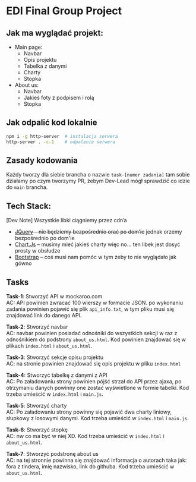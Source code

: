 # EDI Final Group Project

## Jak ma wyglądać projekt:

- Main page:
  - Navbar
  - Opis projektu
  - Tabelka z danymi
  - Charty
  - Stopka
- About us:
  - Navbar
  - Jakieś foty z podpisem i rolą
  - Stopka

## Jak odpalić kod lokalnie

```bash
npm i -g http-server  # instalacja serwera
http-server . -c-1    # odpalenie serwera
```

## Zasady kodowania

Każdy tworzy dla siebie brancha o nazwie `task-[numer zadania]` tam sobie działamy po czym tworzymy PR, żebym Dev-Lead mógł sprawdzić co idzie do `main` brancha.

## Tech Stack:

[Dev Note] Wszystkie libki ciągniemy przez cdn’a

- ~~[JQuery](https://jquery.com) – nie będziemy bezpośrednio orać po dom’ie~~ jednak orzemy bezpośrednio po dom'ie
- [Chart.Js](https://www.chartjs.org) – musimy mieć jakieś charty więc no… ten libek jest dosyć prosty w obsłudze
- [Bootstrap](https://getbootstrap.com) – coś musi nam pomóc w tym żeby to nie wyglądało jak gówno

## Tasks

**Task-1**: Stworzyć API w mockaroo.com\
AC: API powinien zwracać 100 wierszy w formacie JSON. po wykonaniu zadania powinien pojawić się plik `api_info.txt`, w tym pliku musi się znajdować link do danego API.

**Task-2**: Stworzyć navbar\
AC: navbar powinien posiadać odnośniki do wszystkich sekcji w raz z odnośnikiem do podstrony `about_us.html`. Kod powinien znajdować się w plikach `index.html` i `about_us.html`.

**Task-3**: Stworzyć sekcje opisu projektu\
AC: na stronie powinien znajdować się opis projektu w pliku `index.html`

**Task-4:** Stworzyć tabelkę z danymi z API\
AC: Po załadowaniu strony powinien pójść strzał do API przez ajaxa, po otrzymaniu danych powinny one zostać wyświetlone w formie tabelki. Kod trzeba umieścić w `index.html` i `main.js`.

**Task-5**: Stworzyć charty\
AC: Po załadowaniu strony powinny się pojawić dwa charty liniowy, słupkowy z losowymi danymi. Kod trzeba umieścić w `index.html` i `main.js`.

**Task-6**: Stworzyć stopkę\
AC: nw co ma być w niej XD. Kod trzeba umieścić w `index.html` i `about_us.html`.

**Task-7**: Stworzyć podstronę about us\
AC: na tej stronnie powinna się znajdować informacja o autorach taka jak: fora z tindera, imię nazwisko, link do githuba. Kod trzeba umieścić w `about_us.html`.
